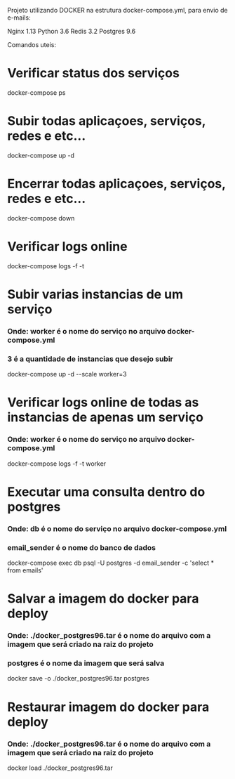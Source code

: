 Projeto utilizando DOCKER na estrutura docker-compose.yml, para envio de e-mails:

Nginx 1.13
Python 3.6
Redis 3.2
Postgres 9.6

Comandos uteis:

# Verificar status dos serviços
docker-compose ps

# Subir todas aplicaçoes, serviços, redes e etc...
docker-compose up -d 

# Encerrar todas aplicaçoes, serviços, redes e etc...
docker-compose down

# Verificar logs online
docker-compose logs -f -t 

# Subir varias instancias de um serviço
### Onde: worker é o nome do serviço no arquivo docker-compose.yml
###       3 é a quantidade de instancias que desejo subir
docker-compose up -d --scale worker=3 

# Verificar logs online de todas as instancias de apenas um serviço
### Onde: worker é o nome do serviço no arquivo docker-compose.yml
docker-compose logs -f -t worker

# Executar uma consulta dentro do postgres
### Onde: db é o nome do serviço no arquivo docker-compose.yml
###       email_sender é o nome do banco de dados
docker-compose exec db psql -U postgres -d email_sender -c 'select * from emails'

# Salvar a imagem do docker para deploy 
### Onde: ./docker_postgres96.tar é o nome do arquivo com a imagem que será criado na raiz do projeto
###       postgres é o nome da imagem que será salva    
docker save -o ./docker_postgres96.tar postgres

# Restaurar imagem do docker para deploy 
### Onde: ./docker_postgres96.tar é o nome do arquivo com a imagem que será criado na raiz do projeto
docker load ./docker_postgres96.tar

